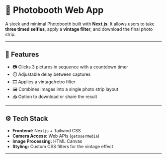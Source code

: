# 📸 Photobooth Web App

A sleek and minimal Photobooth built with **Next.js**. It allows users to take **three timed selfies**, apply a **vintage filter**, and download the final photo strip.

---

## 🌟 Features

- 📷 Clicks 3 pictures in sequence with a countdown timer  
- ⏱️ Adjustable delay between captures  
- 🎞️ Applies a vintage/retro filter  
- 🖼️ Combines images into a single photo strip layout  
- 📥 Option to download or share the result

---

## ⚙️ Tech Stack

- **Frontend:** Next.js + Tailwind CSS  
- **Camera Access:** Web APIs (`getUserMedia`)  
- **Image Processing:** HTML Canvas  
- **Styling:** Custom CSS filters for the vintage effect

---

